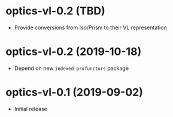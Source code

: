# optics-vl-0.2 (TBD)
* Provide conversions from Iso/Prism to their VL representation

# optics-vl-0.2 (2019-10-18)
* Depend on new `indexed-profunctors` package

# optics-vl-0.1 (2019-09-02)
* Initial release
